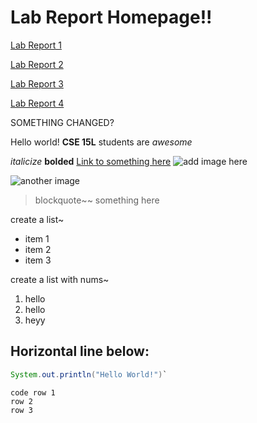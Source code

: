 # Lab Report Homepage!!

[Lab Report 1](lab-report-1-week-2.html)

[Lab Report 2](lab-report-2-week-4.html)

[Lab Report 3](lab-report-3-week-6.html)

[Lab Report 4](lab-report-4-week-8.html)

SOMETHING CHANGED?

Hello world!
**CSE 15L**  students are *awesome*

*italicize*
**bolded**
[Link to something here](https://www.youtube.com/)
![add image here](https://scontent.xx.fbcdn.net/v/t1.15752-9/277895843_371339571392280_7126185324265341514_n.png?_nc_cat=101&ccb=1-5&_nc_sid=aee45a&_nc_ohc=938F6MPl694AX9kRR44&_nc_ad=z-m&_nc_cid=0&_nc_ht=scontent.xx&oh=03_AVJlCZe2EnfgYnFE_youVtb1kGPknR9cXpHIveowCw1o5g&oe=6291120D)

![another image](https://scontent.xx.fbcdn.net/v/t1.15752-9/259502046_868454117115751_3352650607741416557_n.png?_nc_cat=103&ccb=1-5&_nc_sid=aee45a&_nc_ohc=A_cKvSq3iGYAX_fhLt4&_nc_ad=z-m&_nc_cid=0&_nc_ht=scontent.xx&oh=03_AVI0WjUDF6npKH4kxQa_xSfJTYCWrQXU_fBDIv9PIPJaTQ&oe=6290C752)

> blockquote~~ something here


create a list~
* item 1
* item 2
* item 3


create a list with nums~
1. hello
2. hello
3. heyy

Horizontal line below:
---
```Java
System.out.println("Hello World!")`
```

```
code row 1
row 2
row 3
```
